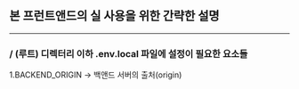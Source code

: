 ## 본 프런트앤드의 실 사용을 위한 간략한 설명

----

### / (루트) 디렉터리 이하 .env.local 파일에 설정이 필요한 요소들
1.BACKEND_ORIGIN -> 백앤드 서버의 출처(origin)